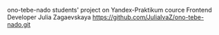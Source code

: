 ono-tebe-nado
students' project on Yandex-Praktikum cource Frontend Developer
Julia Zagaevskaya
https://github.com/JuliaIvaZ/ono-tebe-nado.git
